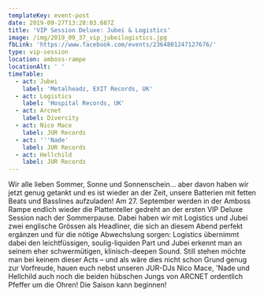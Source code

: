 ```yaml
---
templateKey: event-post
date: 2019-09-27T13:28:03.687Z
title: 'VIP Session Deluxe: Jubei & Logistics'
image: /img/2019_09_37_vip_jubeilogistics.jpg
fbLink: 'https://www.facebook.com/events/2364801247127676/'
type: vip-session
location: amboss-rampe
locationAlt: ' '
timeTable:
  - act: Jubei
    label: 'Metalheadz, EXIT Records, UK'
  - act: Logistics
    label: 'Hospital Records, UK'
  - act: Arcnet
    label: Divercity
  - act: Nico Mace
    label: JUR Records
  - act: '''Nade'
    label: JUR Records
  - act: Hellchild
    label: JUR Records
---
```

Wir alle lieben Sommer, Sonne und Sonnenschein… aber davon haben wir jetzt genug getankt und es ist wieder an der Zeit, unsere Batterien mit fetten Beats und Basslines aufzuladen! Am 27. September werden in der Amboss Rampe endlich wieder die Plattenteller gedreht an der ersten VIP Deluxe Session nach der Sommerpause. Dabei haben wir mit Logistics und Jubei zwei englische Grössen als Headliner, die sich an diesem Abend perfekt ergänzen und für die nötige Abwechslung sorgen: Logistics übernimmt dabei den leichtfüssigen, soulig-liquiden Part und Jubei erkennt man an seinem eher schwermütigen, klinisch-deepen Sound. Still stehen möchte man bei keinem dieser Acts – und als wäre dies nicht schon Grund genug zur Vorfreude, hauen euch nebst unseren JUR-DJs Nico Mace, 'Nade und Hellchild auch noch die beiden hübschen Jungs von ARCNET ordentlich Pfeffer um die Ohren! Die Saison kann beginnen!
